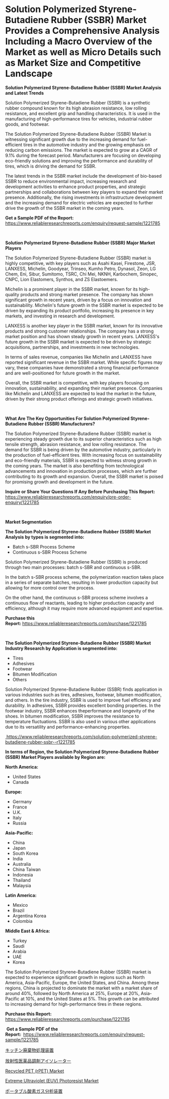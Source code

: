 <p><h1>Solution Polymerized Styrene-Butadiene Rubber (SSBR) Market Provides a Comprehensive Analysis Including a Macro Overview of the Market as well as Micro Details such as Market Size and Competitive Landscape</h1></p><p><strong>Solution Polymerized Styrene-Butadiene Rubber (SSBR) Market Analysis and Latest Trends</strong></p>
<p><p>Solution Polymerized Styrene-Butadiene Rubber (SSBR) is a synthetic rubber compound known for its high abrasion resistance, low rolling resistance, and excellent grip and handling characteristics. It is used in the manufacturing of high-performance tires for vehicles, industrial rubber goods, and footwear.</p><p>The Solution Polymerized Styrene-Butadiene Rubber (SSBR) Market is witnessing significant growth due to the increasing demand for fuel-efficient tires in the automotive industry and the growing emphasis on reducing carbon emissions. The market is expected to grow at a CAGR of 9.1% during the forecast period. Manufacturers are focusing on developing eco-friendly solutions and improving the performance and durability of tires, which is driving the demand for SSBR.</p><p>The latest trends in the SSBR market include the development of bio-based SSBR to reduce environmental impact, increasing research and development activities to enhance product properties, and strategic partnerships and collaborations between key players to expand their market presence. Additionally, the rising investments in infrastructure development and the increasing demand for electric vehicles are expected to further drive the growth of the SSBR market in the coming years.</p></p>
<p><strong>Get a Sample PDF of the Report:&nbsp;</strong> <a href="https://www.reliableresearchreports.com/enquiry/request-sample/1221785">https://www.reliableresearchreports.com/enquiry/request-sample/1221785</a></p>
<p>&nbsp;</p>
<p><strong>Solution Polymerized Styrene-Butadiene Rubber (SSBR) Major Market Players</strong></p>
<p><p>The Solution Polymerized Styrene-Butadiene Rubber (SSBR) market is highly competitive, with key players such as Asahi Kasei, Firestone, JSR, LANXESS, Michelin, Goodyear, Trinseo, Kumho Petro, Dynasol, Zeon, LG Chem, Eni, Sibur, Sumitomo, TSRC, Chi Mei, NKNH, Karbochem, Sinopec, CNPC, Lion Elastomers, Synthos, and ZS Elastoemers.</p><p>Michelin is a prominent player in the SSBR market, known for its high-quality products and strong market presence. The company has shown significant growth in recent years, driven by a focus on innovation and sustainability. Michelin's future growth in the SSBR market is expected to be driven by expanding its product portfolio, increasing its presence in key markets, and investing in research and development.</p><p>LANXESS is another key player in the SSBR market, known for its innovative products and strong customer relationships. The company has a strong market position and has shown steady growth in recent years. LANXESS's future growth in the SSBR market is expected to be driven by strategic acquisitions, partnerships, and investments in new technologies.</p><p>In terms of sales revenue, companies like Michelin and LANXESS have reported significant revenue in the SSBR market. While specific figures may vary, these companies have demonstrated a strong financial performance and are well-positioned for future growth in the market.</p><p>Overall, the SSBR market is competitive, with key players focusing on innovation, sustainability, and expanding their market presence. Companies like Michelin and LANXESS are expected to lead the market in the future, driven by their strong product offerings and strategic growth initiatives.</p></p>
<p>&nbsp;</p>
<p><strong>What Are The Key Opportunities For Solution Polymerized Styrene-Butadiene Rubber (SSBR) Manufacturers?</strong></p>
<p><p>The Solution Polymerized Styrene-Butadiene Rubber (SSBR) market is experiencing steady growth due to its superior characteristics such as high tensile strength, abrasion resistance, and low rolling resistance. The demand for SSBR is being driven by the automotive industry, particularly in the production of fuel-efficient tires. With increasing focus on sustainability and eco-friendly materials, SSBR is expected to witness strong growth in the coming years. The market is also benefiting from technological advancements and innovation in production processes, which are further contributing to its growth and expansion. Overall, the SSBR market is poised for promising growth and development in the future.</p></p>
<p><strong>Inquire or Share Your Questions If Any Before Purchasing This Report:</strong> <a href="https://www.reliableresearchreports.com/enquiry/pre-order-enquiry/1221785">https://www.reliableresearchreports.com/enquiry/pre-order-enquiry/1221785</a></p>
<p>&nbsp;</p>
<p><strong>Market Segmentation</strong></p>
<p><strong>The Solution Polymerized Styrene-Butadiene Rubber (SSBR) Market Analysis by types is segmented into:</strong></p>
<p><ul><li>Batch s-SBR Process Scheme</li><li>Continuous s-SBR Process Scheme</li></ul></p>
<p><p>Solution Polymerized Styrene-Butadiene Rubber (SSBR) is produced through two main processes: batch s-SBR and continuous s-SBR. </p><p>In the batch s-SBR process scheme, the polymerization reaction takes place in a series of separate batches, resulting in lower production capacity but allowing for more control over the process. </p><p>On the other hand, the continuous s-SBR process scheme involves a continuous flow of reactants, leading to higher production capacity and efficiency, although it may require more advanced equipment and expertise.</p></p>
<p><strong>Purchase this Report:&nbsp;</strong><a href="https://www.reliableresearchreports.com/purchase/1221785">https://www.reliableresearchreports.com/purchase/1221785</a></p>
<p>&nbsp;</p>
<p><strong>The Solution Polymerized Styrene-Butadiene Rubber (SSBR) Market Industry Research by Application is segmented into:</strong></p>
<p><ul><li>Tires</li><li>Adhesives</li><li>Footwear</li><li>Bitumen Modification</li><li>Others</li></ul></p>
<p><p>Solution Polymerized Styrene-Butadiene Rubber (SSBR) finds application in various industries such as tires, adhesives, footwear, bitumen modification, and others. In the tire industry, SSBR is used to improve fuel efficiency and durability. In adhesives, SSBR provides excellent bonding properties. In the footwear industry, SSBR enhances theperformance and longevity of the shoes. In bitumen modification, SSBR improves the resistance to temperature fluctuations. SSBR is also used in various other applications due to its versatility and performance-enhancing properties.</p></p>
<p><a href="https://www.reliableresearchreports.com/solution-polymerized-styrene-butadiene-rubber-ssbr--r1221785">&nbsp;https://www.reliableresearchreports.com/solution-polymerized-styrene-butadiene-rubber-ssbr--r1221785</a></p>
<p><strong>In terms of Region, the Solution Polymerized Styrene-Butadiene Rubber (SSBR) Market Players available by Region are:</strong></p>
<p>
    <p> <strong> North America: </strong>
        <ul>
            <li>United States</li>
            <li>Canada</li>
        </ul>
        </p> 
    <p> <strong> Europe: </strong>
        <ul>
            <li>Germany</li>
            <li>France</li>
            <li>U.K.</li>
            <li>Italy</li>
            <li>Russia</li>
        </ul>
        </p> 
    <p> <strong> Asia-Pacific: </strong>
        <ul>
            <li>China</li>
            <li>Japan</li>
            <li>South Korea</li>
            <li>India</li>
            <li>Australia</li>
            <li>China Taiwan</li>
            <li>Indonesia</li>
            <li>Thailand</li>
            <li>Malaysia</li>
        </ul>
        </p> 
    <p> <strong> Latin America: </strong>
        <ul>
            <li>Mexico</li>
            <li>Brazil</li>
            <li>Argentina Korea</li>
            <li>Colombia</li>
        </ul>
        </p> 
    <p> <strong> Middle East & Africa: </strong>
        <ul>
            <li>Turkey</li>
            <li>Saudi</li>
            <li>Arabia</li>
            <li>UAE</li>
            <li>Korea</li>
        </ul>
    </p>
    </p>
<p><p>The Solution Polymerized Styrene-Butadiene Rubber (SSBR) market is expected to experience significant growth in regions such as North America, Asia-Pacific, Europe, the United States, and China. Among these regions, China is projected to dominate the market with a market share of around 40%, followed by North America at 25%, Europe at 20%, Asia-Pacific at 10%, and the United States at 5%. This growth can be attributed to increasing demand for high-performance tires in these regions.</p></p>
<p><strong>Purchase this Report: </strong><a href="https://www.reliableresearchreports.com/purchase/1221785">https://www.reliableresearchreports.com/purchase/1221785</a></p>
<p>&nbsp;<strong>Get a Sample PDF of the Report:&nbsp;&nbsp;</strong><a href="https://www.reliableresearchreports.com/enquiry/request-sample/1221785">https://www.reliableresearchreports.com/enquiry/request-sample/1221785</a></p>
<p><strong></strong></p>
<p><p><a href="https://github.com/moulafa/Market-Research-Report-List-2/blob/main/2086197137269.md">キッチン廃棄物処理装置</a></p><p><a href="https://medium.com/@alejandroramirez23k/%E6%94%BE%E5%B0%84%E6%80%A7%E5%8C%BB%E8%96%AC%E5%93%81%E5%88%86%E6%B3%A8%E3%82%A2%E3%82%A4%E3%82%BD%E3%83%AC%E3%83%BC%E3%82%BF%E3%83%BC%E3%83%9E%E3%83%BC%E3%82%B1%E3%83%83%E3%83%88-2024%E5%B9%B4%E3%81%8B%E3%82%892031%E5%B9%B4%E3%81%AE%E3%82%B0%E3%83%AD%E3%83%BC%E3%83%90%E3%83%AB%E3%83%9E%E3%83%BC%E3%82%B1%E3%83%83%E3%83%88%E5%8B%95%E5%90%91%E3%81%A8%E8%B2%A9%E5%A3%B2%E5%8B%95%E5%90%91-d7ab3a29865f">放射性医薬品調剤アイソレーター</a></p><p><a href="https://github.com/AlysaLedner2023/Market-Research-Report-List-1/blob/main/recycled-pet-rpet-market.md">Recycled PET (rPET) Market</a></p><p><a href="https://github.com/JermaineCrona2023/Market-Research-Report-List-1/blob/main/extreme-ultraviolet-euv-photoresist-market.md">Extreme Ultraviolet (EUV) Photoresist Market</a></p><p><a href="https://medium.com/@diegoskiles2023/%E3%82%B0%E3%83%AD%E3%83%BC%E3%83%90%E3%83%AB%E3%83%9D%E3%83%BC%E3%82%BF%E3%83%96%E3%83%AB%E9%85%B8%E7%B4%A0%E3%82%AC%E3%82%B9%E5%88%86%E6%9E%90%E5%99%A8%E7%94%A3%E6%A5%AD-%E7%A8%AE%E9%A1%9E-%E3%82%A2%E3%83%97%E3%83%AA%E3%82%B1%E3%83%BC%E3%82%B7%E3%83%A7%E3%83%B3-%E5%B8%82%E5%A0%B4%E3%83%97%E3%83%AC%E3%83%BC%E3%83%A4%E3%83%BC-%E5%9C%B0%E5%9F%9F%E5%88%A5%E6%88%90%E9%95%B7%E5%88%86%E6%9E%90-%E3%81%8A%E3%82%88%E3%81%B3%E5%B0%86%E6%9D%A5%E3%81%AE%E3%82%B7%E3%83%8A%E3%83%AA%E3%82%AA-2024%E5%B9%B4-2031%E5%B9%B4-0d88c8d0dec2">ポータブル酸素ガス分析装置</a></p></p>